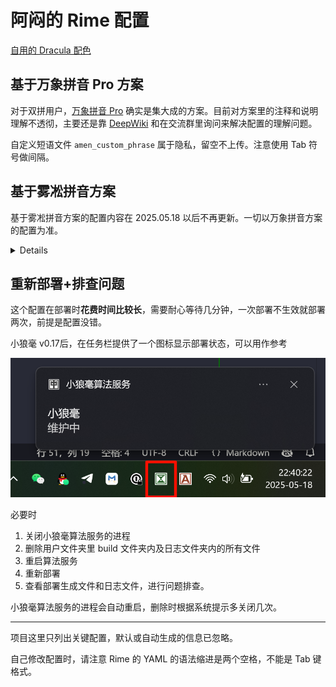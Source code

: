 # 阿闷的 Rime 配置

[自用的 Dracula 配色](https://github.com/AmenLi/AmenDracula-for-Rime)

## 基于万象拼音 Pro 方案

对于双拼用户，[万象拼音 Pro](https://github.com/amzxyz) 确实是集大成的方案。目前对方案里的注释和说明理解不透彻，主要还是靠 [DeepWiki](https://deepwiki.com/) 和在交流群里询问来解决配置的理解问题。

自定义短语文件 `amen_custom_phrase` 属于隐私，留空不上传。注意使用 Tab 符号做间隔。

## 基于雾凇拼音方案

基于雾凇拼音方案的配置内容在 2025.05.18 以后不再更新。一切以万象拼音方案的配置为准。

<details>

使用[雾凇拼音](https://github.com/iDvel/rime-ice)的自然码双拼，无辅助码。

使用[万象拼音方案](https://github.com/amzxyz)的[语法模型+词库](https://github.com/amzxyz/RIME-LMDG)

### 万象的语法模型+词库说明

语法模型为[长期支持版](https://github.com/amzxyz/RIME-LMDG/releases/tag/LTS)，词库为[每夜构建版](https://github.com/amzxyz/RIME-LMDG/releases/tag/dict-nightly)。

请直接使用作者给出的启用方法，只是有一个缺点：
以后更新雾凇拼音后，需要为 `*.schema.yaml` 文件重新添加。

原本使用 `double_pinyin.custom.yaml` 添加语法模型，但并不能正确打出万象拼音 Pro 的示例长句“苍茫的天涯是我的爱绵延的青山脚下花盛开”，其中的部分词语联想不正确。从部署生成的文件及日志文件看，似乎有问题。

使用作者的方法，才能正确打出。但其它长句示例还是会有问题，目前观望中，之后可能全面转万象拼音 Pro。根据其它使用者的说法，直接使用万象拼音效果非常不错。

![](Windows/基于雾凇拼音方案/长句错误示例.png)

#### 添加词库

`rime_ice.custom.dict.yaml` 的[做法参考](https://github.com/iDvel/rime-ice/issues/666#issuecomment-2681993098)，[具体写法参考](https://github.com/amzxyz/rime_wanxiang_pro/blob/main/wanxiang.dict.yaml)。

复制雾凇原版 `rime_ice.dict.yaml` 全部内容，再进行修改添加。

为了同时使用雾凇和万象的词库，把雾凇词库的 `base.dict.yaml` 改名为 `rimeice.base.dict.yaml` 以避免部署时的冲突及覆盖。

但因为这些词库太大，部署日志必定会报词组重复的错误。**暂时不知道是否影响正常使用**。

</details>

## 重新部署+排查问题

这个配置在部署时**花费时间比较长**，需要耐心等待几分钟，一次部署不生效就部署两次，前提是配置没错。

小狼毫 v0.17后，在任务栏提供了一个图标显示部署状态，可以用作参考

![](部署状态任务栏图标.png)

必要时

1. 关闭小狼毫算法服务的进程
2. 删除用户文件夹里 build 文件夹内及日志文件夹内的所有文件
3. 重启算法服务
4. 重新部署
5. 查看部署生成文件和日志文件，进行问题排查。

小狼毫算法服务的进程会自动重启，删除时根据系统提示多关闭几次。

---

项目这里只列出关键配置，默认或自动生成的信息已忽略。

自己修改配置时，请注意 Rime 的 YAML 的语法缩进是两个空格，不能是 Tab 键格式。